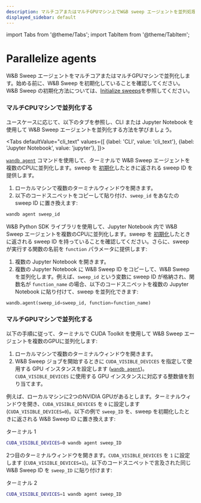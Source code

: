 ```yaml
---
description: マルチコアまたはマルチGPUマシン上でW&B sweep エージェントを並列処理する。
displayed_sidebar: default
---
```


import Tabs from '@theme/Tabs';
import TabItem from '@theme/TabItem';


# Parallelize agents

<head>
  <title>Parallelize agents</title>
</head>

W&B Sweep エージェントをマルチコアまたはマルチGPUマシンで並列化します。始める前に、W&B Sweep を初期化していることを確認してください。W&B Sweep の初期化方法については、[Initialize sweeps](./initialize-sweeps.md)を参照してください。

### マルチCPUマシンで並列化する

ユースケースに応じて、以下のタブを参照し、CLI または Jupyter Notebook を使用して W&B Sweep エージェントを並列化する方法を学びましょう。

<Tabs
  defaultValue="cli_text"
  values={[
    {label: 'CLI', value: 'cli_text'},
    {label: 'Jupyter Notebook', value: 'jupyter'},
  ]}>
  <TabItem value="cli_text">

[`wandb agent`](../../ref/cli/wandb-agent.md) コマンドを使用して、ターミナルで W&B Sweep エージェントを複数のCPUに並列化します。sweep を [初期化](./initialize-sweeps.md)したときに返される sweep ID を提供します。

1. ローカルマシンで複数のターミナルウィンドウを開きます。
2. 以下のコードスニペットをコピーして貼り付け、`sweep_id` をあなたの sweep ID に置き換えます:

```bash
wandb agent sweep_id
```

  </TabItem>
  <TabItem value="jupyter">

W&B Python SDK ライブラリを使用して、Jupyter Notebook 内で W&B Sweep エージェントを複数のCPUに並列化します。sweep を [初期化](./initialize-sweeps.md)したときに返される sweep ID を持っていることを確認してください。さらに、sweep が実行する関数の名前を `function` パラメータに提供します:

1. 複数の Jupyter Notebook を開きます。
2. 複数の Jupyter Notebook に W&B Sweep ID をコピーして、W&B Sweep を並列化します。例えば、`sweep_id` という変数に sweep ID が格納され、関数名が `function_name` の場合、以下のコードスニペットを複数の Jupyter Notebook に貼り付けて、sweep を並列化できます:

```python
wandb.agent(sweep_id=sweep_id, function=function_name)
```

  </TabItem>
</Tabs>

### マルチGPUマシンで並列化する

以下の手順に従って、ターミナルで CUDA Toolkit を使用して W&B Sweep エージェントを複数のGPUに並列化します:

1. ローカルマシンで複数のターミナルウィンドウを開きます。
2. W&B Sweep ジョブを開始するときに `CUDA_VISIBLE_DEVICES` を指定して使用する GPU インスタンスを設定します ([`wandb agent`](../../ref/cli/wandb-agent.md))。`CUDA_VISIBLE_DEVICES` に使用する GPU インスタンスに対応する整数値を割り当てます。

例えば、ローカルマシンに2つのNVIDIA GPUがあるとします。ターミナルウィンドウを開き、`CUDA_VISIBLE_DEVICES` を `0` に設定します (`CUDA_VISIBLE_DEVICES=0`)。以下の例で `sweep_ID` を、sweep を初期化したときに返される W&B Sweep ID に置き換えます:

ターミナル 1

```bash
CUDA_VISIBLE_DEVICES=0 wandb agent sweep_ID
```

2つ目のターミナルウィンドウを開きます。`CUDA_VISIBLE_DEVICES` を `1` に設定します (`CUDA_VISIBLE_DEVICES=1`)。以下のコードスニペットで言及された同じ W&B Sweep ID を `sweep_ID` に貼り付けます:

ターミナル 2

```bash
CUDA_VISIBLE_DEVICES=1 wandb agent sweep_ID
```